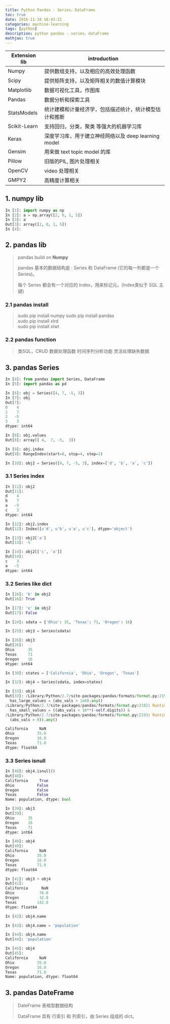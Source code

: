 ```yaml
---
title: Python Pandas - Series、DataFrame
toc: true
date: 2016-11-18 16:43:21
categories: machine-learning
tags: [python]
description: python pandas - series、dataFrame            
mathjax: true
---
```


<script type="text/x-mathjax-config">
  MathJax.Hub.Config({
    extensions: ["tex2jax.js"],
    jax: ["input/TeX"],
    tex2jax: {
      inlineMath: [ ['$','$'], ['\\(','\\)'] ],
      displayMath: [ ['$$','$$'], ['\[','\]'] ],
      processEscapes: true
    }
  });
</script>
<script type="text/javascript" src="https://cdn.mathjax.org/mathjax/latest/MathJax.js?config=TeX-AMS_HTML,http://myserver.com/MathJax/config/local/local.js">
</script>

Extension lib | introduction
------- | -------
Numpy | 提供数组支持，以及相应的高效处理函数
Scipy | 提供矩阵支持，以及矩阵相关的数值计算模块
Matplotlib | 数据可视化工具，作图库
Pandas | 数据分析和探索工具
StatsModels | 统计建模和计量经济学，包括描述统计，统计模型估计和推断
Scikit-Learn | 支持回归，分类，聚类 等强大的机器学习库
Keras | 深度学习库，用于建立神经网络以及 deep learning model
Gensim | 用来做 text topic model 的库
Pillow | 旧版的PIL, 图片处理相关
OpenCV | video 处理相关
GMPY2 | 高精度计算相关

## 1. numpy lib

```python
In [1]: import numpy as np
In [2]: a = np.array([2, 0, 1, 5])
In [3]: a
Out[3]: array([2, 0, 1, 5])
In [4]:
```

## 2. pandas lib                                                                                  

> pandas build on **Numpy**
> 
> pandas 基本的数据结构是 : Series 和 DataFrame (它的每一列都是一个Series)。
> 
> 每个 Series 都会有一个对应的 Index，用来标记元。(Index类似于 SQL 主键)

### 2.1 pandas install 

> sudo pip install numpy
> sudo pip install pandas  
> sudo pip install xlrd  
> sudo pip install xlwt

### 2.2 pandas function

> 类SQL，CRUD
> 数据处理函数
> 时间序列分析功能
> 灵活处理缺失数据


## 3. pandas Series

```python
In [4]: from pandas import Series, DataFrame
In [5]: import pandas as pd

In [6]: obj = Series([4, 7, -5, 3])
In [7]: obj
Out[7]:
0    4
1    7
2   -5
3    3
dtype: int64

In [8]: obj.values
Out[8]: array([ 4,  7, -5,  3])

In [9]: obj.index
Out[9]: RangeIndex(start=0, stop=4, step=1)

In [10]: obj2 = Series([4, 7, -5, 3], index=['d', 'b', 'a', 'c'])
```

### 3.1 Series index

```python
In [11]: obj2
Out[11]:
d    4
b    7
a   -5
c    3
dtype: int64

In [12]: obj2.index
Out[12]: Index([u'd', u'b', u'a', u'c'], dtype='object')

In [13]: obj2['a']
Out[13]: -5

In [14]: obj2[['c', 'a']]
Out[14]:
c    3
a   -5
dtype: int64
```

### 3.2 Series like dict

```python
In [16]: 'b' in obj2
Out[16]: True

In [17]: 'e' in obj2
Out[17]: False

In [24]: sdata = {'Ohio': 35, 'Texas': 71, 'Oregon': 16}

In [25]: obj3 = Series(sdata)

In [26]: obj3
Out[26]:
Ohio      35
Texas     71
Oregon    16
dtype: int64

In [30]: states = ['California', 'Ohio', 'Oregon', 'Texas']

In [32]: obj4 = Series(sdata, index=states)

In [33]: obj4
Out[33]: /Library/Python/2.7/site-packages/pandas/formats/format.py:2191: RuntimeWarning: invalid value encountered in greater
  has_large_values = (abs_vals > 1e6).any()
/Library/Python/2.7/site-packages/pandas/formats/format.py:2192: RuntimeWarning: invalid value encountered in less
  has_small_values = ((abs_vals < 10**(-self.digits)) &
/Library/Python/2.7/site-packages/pandas/formats/format.py:2193: RuntimeWarning: invalid value encountered in greater
  (abs_vals > 0)).any()

California     NaN
Ohio          35.0
Oregon        16.0
Texas         71.0
dtype: float64
```

### 3.3 Series isnull

```python
In [48]: obj4.isnull()
Out[48]:
California     True
Ohio          False
Oregon        False
Texas         False
Name: population, dtype: bool

In [39]: obj3
Out[39]:
Ohio      35
Oregon    16
Texas     71
dtype: int64

In [40]: obj4
Out[40]:
California     NaN
Ohio          35.0
Oregon        16.0
Texas         71.0
dtype: float64

In [41]: obj3 + obj4
Out[41]:
California      NaN
Ohio           70.0
Oregon         32.0
Texas         142.0
dtype: float64

In [42]: obj4.name

In [43]: obj4.name = 'population'

In [44]: obj4.name
Out[44]: 'population'

In [45]: obj4
Out[45]:
California     NaN
Ohio          35.0
Oregon        16.0
Texas         71.0
Name: population, dtype: float64
```

## 3. pandas DateFrame

> DateFrame 表格型数据结构
> 
> DataFrame 具有 行索引 和 列索引，由 Series 组成的 dict。